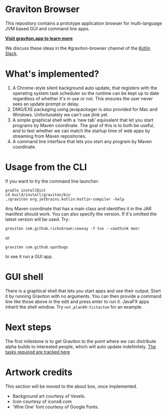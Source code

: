 # Graviton Browser

This repository contains a prototype application browser for multi-language JVM based GUI and command line apps.

**[Visit graviton.app to learn more](https://graviton.app/)**

We discuss these ideas in the #graviton-browser channel of the [Kotlin Slack](http://slack.kotlinlang.org/).

# What's implemented?

1. A Chrome-style silent background auto update, that registers with the operating system task scheduler so the runtime
   can be kept up to date regardless of whether it's in use or not. This ensures the user never sees an update prompt or delay.
2. DMG/EXE packaging using javapackager is also provided for Mac and Windows. Unfortunately we can't use jlink yet.
3. A simple graphical shell with a 'new tab' equivalent that let you start programs by Maven coordinate. The goal of this is to both
   be useful, and to test whether we can match the startup time of web apps by streaming from Maven repositories.
4. A command line interface that lets you start any program by Maven coordinate. 

# Usage from the CLI

If you want to try the command line launcher:

```
gradle installDist
cd build/install/graviton/bin
./graviton org.jetbrains.kotlin:kotlin-compiler -help
```

Any Maven coordinate that has a main class and identifies it in the JAR manifest should work. You can also specify
the version. If it's omitted the latest version will be used. Try:

`graviton com.github.ricksbrown:cowsay -f tux --cowthink moo!`

or

`graviton com.github.spotbugs`

to see it run a GUI app.

# GUI shell

There is a graphical shell that lets you start apps and see their output. Start it by running Graviton with no arguments.
You can then provide a command line like those above in the edit and press enter to run it. JavaFX apps inherit the shell
window. Try `net.plan99:tictactoe` for an example.

# Next steps

The first milestone is to get Graviton to the point where we can distribute alpha builds to interested people, which will auto update 
indefinitely. [The tasks required are tracked here](https://github.com/mikehearn/graviton-browser/projects/1)

# Artwork credits

This section will be moved to the about box, once implemented.

- Background art courtesy of Vexels.
- Icon courtesy of icons8.com
- 'Wire One' font courtesy of Google Fonts. 